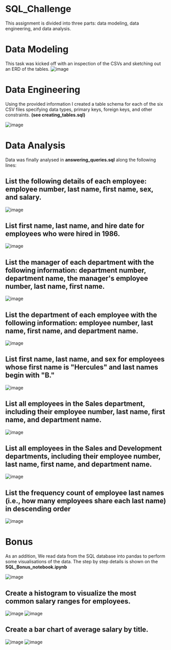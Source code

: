 # SQL_Challenge

This assignment is divided into three parts: data modeling, data engineering, and data analysis.

# Data Modeling
This task was kicked off with an inspection of the CSVs and sketching out an ERD of the tables. 
![image](https://user-images.githubusercontent.com/99673859/167299641-9c3acb5e-d47b-4e9b-a7f2-36942e8de3eb.png)



# Data Engineering
Using the provided information I created a table schema for each of the six CSV files specifying data types, primary keys, foreign keys, and other constraints.
**(see creating_tables.sql)**

![image](https://user-images.githubusercontent.com/99673859/189304919-8887321b-002b-46e3-8e47-14e46fc9d3c0.png)


# Data Analysis
Data was finally analysed in **answering_queries.sql** along the following lines:

## List the following details of each employee: employee number, last name, first name, sex, and salary.
![image](https://user-images.githubusercontent.com/99673859/189329550-c1db5492-99d4-4a57-ada6-b3777f79371c.png)



## List first name, last name, and hire date for employees who were hired in 1986.
![image](https://user-images.githubusercontent.com/99673859/189329871-77b023a1-dd4f-486d-8b6b-9ef9349cd617.png)



## List the manager of each department with the following information: department number, department name, the manager's employee number, last name, first name.
![image](https://user-images.githubusercontent.com/99673859/189330177-a4d5bd4b-9ac7-441e-aeaa-0a0574728416.png)



## List the department of each employee with the following information: employee number, last name, first name, and department name.
![image](https://user-images.githubusercontent.com/99673859/189330484-6dde3553-08d6-4d92-b6a3-03518ac76057.png)



## List first name, last name, and sex for employees whose first name is "Hercules" and last names begin with "B."
![image](https://user-images.githubusercontent.com/99673859/189330697-de7c43cb-a965-4c2c-bc01-9c367f435f67.png)



## List all employees in the Sales department, including their employee number, last name, first name, and department name.
![image](https://user-images.githubusercontent.com/99673859/189331177-a768246f-4c71-49e8-aeb7-5daf06b72276.png)



## List all employees in the Sales and Development departments, including their employee number, last name, first name, and department name.
![image](https://user-images.githubusercontent.com/99673859/189331728-d7bb1ac0-98ed-44da-98ac-e56d5057cc6d.png)



## List the frequency count of employee last names (i.e., how many employees share each last name) in descending order
![image](https://user-images.githubusercontent.com/99673859/189332174-c0e49e12-691f-415d-b90f-391d29646ff5.png)



# Bonus
As an addition, We read data from the SQL database into pandas to perform some visualisations of the data. The step by step details is shown on the **SQL_Bonus_notebook.ipynb**

![image](https://user-images.githubusercontent.com/99673859/189334025-c452b817-75f1-4c32-aab6-e7c93ac722fa.png)



## Create a histogram to visualize the most common salary ranges for employees.
![image](https://user-images.githubusercontent.com/99673859/189337220-93836fc2-1f6b-468e-a073-ae05063e5c57.png)
![image](https://user-images.githubusercontent.com/99673859/189337352-f8180802-9d4e-4bf5-be09-67781fb196ae.png)



## Create a bar chart of average salary by title.
![image](https://user-images.githubusercontent.com/99673859/189337879-1e025112-895a-4516-a6c7-8b54cdf05071.png)
![image](https://user-images.githubusercontent.com/99673859/189338889-1b05d5c7-26de-4007-9cb9-53a393c5dfb8.png)


